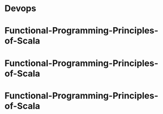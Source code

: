 # Devops
# Functional-Programming-Principles-of-Scala
# Functional-Programming-Principles-of-Scala
# Functional-Programming-Principles-of-Scala
